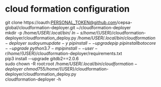 # cloud formation configuration
git clone https://oauth:PERSONAL_TOKEN@github.com/cepsa-global/cloudformation-deployer.git ~/cloudformation-deployer \
mkdir -p /home/${USER}/.local/bin/ \
ln -s /home/${USER}/cloudformation-deployer/cloudformation_deploy.py /home/${USER}/.local/bin/cloudformation-deployer \
sudo yum update -y \
pip install --upgrade pip \
pip install botocore --upgrade \
python3.7 -m pip install --user -r /home/${USER}/cloudformation-deployer/requirements.txt \
pip3 install --upgrade gitdb2==2.0.6 \
sudo chown -R root:root /home/${USER}/.local/bin/cloudformation-deployer \
chmod 755 /home/${USER}/cloudformation-deployer/cloudformation_deploy.py  \
cloudformation-deployer -h 
